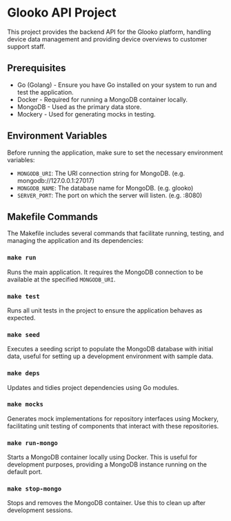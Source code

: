 # Glooko API Project

This project provides the backend API for the Glooko platform, handling device data management and providing device overviews to customer support staff.

## Prerequisites

- Go (Golang) - Ensure you have Go installed on your system to run and test the application.
- Docker - Required for running a MongoDB container locally.
- MongoDB - Used as the primary data store.
- Mockery - Used for generating mocks in testing.

## Environment Variables

Before running the application, make sure to set the necessary environment variables:

- `MONGODB_URI`: The URI connection string for MongoDB. (e.g. mongodb://127.0.0.1:27017)
- `MONGODB_NAME`: The database name for MongoDB. (e.g. glooko)
- `SERVER_PORT`: The port on which the server will listen. (e.g. :8080)

## Makefile Commands

The Makefile includes several commands that facilitate running, testing, and managing the application and its dependencies:

### `make run`

Runs the main application. It requires the MongoDB connection to be available at the specified `MONGODB_URI`.

### `make test`

Runs all unit tests in the project to ensure the application behaves as expected.

### `make seed`

Executes a seeding script to populate the MongoDB database with initial data, useful for setting up a development environment with sample data.

### `make deps`

Updates and tidies project dependencies using Go modules.

### `make mocks`

Generates mock implementations for repository interfaces using Mockery, facilitating unit testing of components that interact with these repositories.

### `make run-mongo`

Starts a MongoDB container locally using Docker. This is useful for development purposes, providing a MongoDB instance running on the default port.

### `make stop-mongo`

Stops and removes the MongoDB container. Use this to clean up after development sessions.
